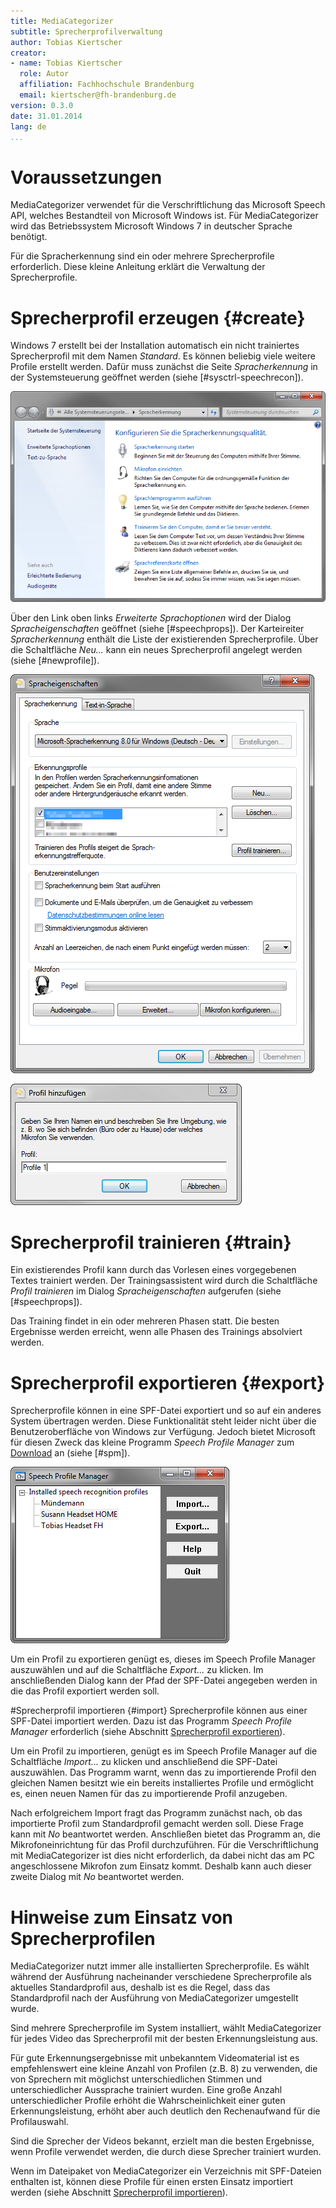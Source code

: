 ```yaml
---
title: MediaCategorizer
subtitle: Sprecherprofilverwaltung
author: Tobias Kiertscher
creator:
- name: Tobias Kiertscher
  role: Autor
  affiliation: Fachhochschule Brandenburg
  email: kiertscher@fh-brandenburg.de
version: 0.3.0
date: 31.01.2014
lang: de
...
```


# Voraussetzungen
MediaCategorizer verwendet für die Verschriftlichung das Microsoft Speech API, welches Bestandteil von Microsoft Windows ist. Für MediaCategorizer wird das Betriebssystem Microsoft Windows 7 in deutscher Sprache benötigt.

Für die Spracherkennung sind ein oder mehrere Sprecherprofile erforderlich. Diese kleine Anleitung erklärt die Verwaltung der Sprecherprofile. 

# Sprecherprofil erzeugen {#create}
Windows 7 erstellt bei der Installation automatisch ein nicht trainiertes Sprecherprofil mit dem Namen *Standard*. Es können beliebig viele weitere Profile erstellt werden. Dafür muss zunächst die Seite *Spracherkennung* in der Systemsteuerung geöffnet werden (siehe [#sysctrl-speechrecon]).

![#sysctrl-speechrecon Die Spracherkennung in der Systemsteuerung][sysctrl-speechrecon]

Über den Link oben links *Erweiterte Sprachoptionen* wird der Dialog *Spracheigenschaften* geöffnet (siehe [#speechprops]). Der Karteireiter *Spracherkennung* enthält die Liste der existierenden Sprecherprofile. Über die Schaltfläche *Neu...* kann ein neues Sprecherprofil angelegt werden (siehe [#newprofile]).

![#speechprops Der Dialog "Spracheigenschaften"][speechprops]

![#newprofile Der Dialog "Profil hinzufügen..."][speech-newprofile]

# Sprecherprofil trainieren {#train}
Ein existierendes Profil kann durch das Vorlesen eines vorgegebenen Textes trainiert werden. Der Trainingsassistent wird durch die Schaltfläche *Profil trainieren* im Dialog *Spracheigenschaften* aufgerufen (siehe [#speechprops]).

Das Training findet in ein oder mehreren Phasen statt. Die besten Ergebnisse werden erreicht, wenn alle Phasen des Trainings absolviert werden.

# Sprecherprofil exportieren {#export}
Sprecherprofile können in eine SPF-Datei exportiert und so auf ein anderes System übertragen werden. Diese Funktionalität steht leider nicht über die Benutzeroberfläche von Windows zur Verfügung. Jedoch bietet Microsoft für diesen Zweck das kleine Programm *Speech Profile Manager* zum [Download][spm-dl] an (siehe [#spm]).

![#spm Der Speech Profile Manager von Microsoft][spm]

Um ein Profil zu exportieren genügt es, dieses im Speech Profile Manager auszuwählen und auf die Schaltfläche *Export...* zu klicken. Im anschließenden Dialog kann der Pfad der SPF-Datei angegeben werden in die das Profil exportiert werden soll.

#Sprecherprofil importieren {#import}
Sprecherprofile können aus einer SPF-Datei importiert werden. Dazu ist das Programm *Speech Profile Manager* erforderlich (siehe Abschnitt [Sprecherprofil exportieren](#export)).

Um ein Profil zu importieren, genügt es im Speech Profile Manager auf die Schaltfläche *Import...* zu klicken und anschließend die SPF-Datei auszuwählen. Das Programm warnt, wenn das zu importierende Profil den gleichen Namen besitzt wie ein bereits installiertes Profile und ermöglicht es, einen neuen Namen für das zu importierende Profil anzugeben.

Nach erfolgreichem Import fragt das Programm zunächst nach, ob das importierte Profil zum Standardprofil gemacht werden soll. Diese Frage kann mit *No* beantwortet werden. Anschließen bietet das Programm an, die Mikrofoneinrichtung für das Profil durchzuführen. Für die Verschriftlichung mit MediaCategorizer ist dies nicht erforderlich, da dabei nicht das am PC angeschlossene Mikrofon zum Einsatz kommt. Deshalb kann auch dieser zweite Dialog mit *No* beantwortet werden. 

# Hinweise zum Einsatz von Sprecherprofilen
MediaCategorizer nutzt immer alle installierten Sprecherprofile. Es wählt während der Ausführung nacheinander verschiedene Sprecherprofile als aktuelles Standardprofil aus, deshalb ist es die Regel, dass das Standardprofil nach der Ausführung von MediaCategorizer umgestellt wurde.

Sind mehrere Sprecherprofile im System installiert, wählt MediaCategorizer für jedes Video das Sprecherprofil mit der besten Erkennungsleistung aus. 

Für gute Erkennungsergebnisse mit unbekanntem Videomaterial ist es empfehlenswert eine kleine Anzahl von Profilen (z.B. 8) zu verwenden, die von Sprechern mit möglichst unterschiedlichen Stimmen und unterschiedlicher Aussprache trainiert wurden. Eine große Anzahl unterschiedlicher Profile erhöht die Wahrscheinlichkeit einer guten Erkennungsleistung, erhöht aber auch deutlich den Rechenaufwand für die Profilauswahl.

Sind die Sprecher der Videos bekannt, erzielt man die besten Ergebnisse, wenn Profile verwendet werden, die durch diese Sprecher trainiert wurden.

Wenn im Dateipaket von MediaCategorizer ein Verzeichnis mit SPF-Dateien enthalten ist, können diese Profile für einen ersten Einsatz importiert werden (siehe Abschnitt [Sprecherprofil importieren](#import)).


[sysctrl-speechrecon]: images/windows-sysctrl-speechrecon.png
[speechprops]: images/windows-speechprops.png
[speech-newprofile]: images/windows-speech-newprofile.png
[spm]: images/speech-profile-manager.png

[spm-dl]: http://www.microsoft.com/en-us/download/details.aspx?id=22358

